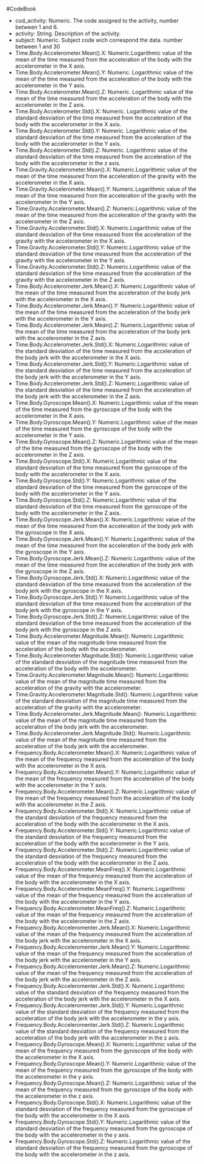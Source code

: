 #CodeBook

* cod_activity: Numeric. The code assigned to the activity, number between 1 and 6.                                             
* activity: String. Description of the activity.                              
* subject: Numeric. Subject code wich correspond the data. number between 1 and 30
* Time.Body.Accelerometer.Mean().X: Numeric.Logarithmic value of the mean of the time measured from the acceleration of the body with the accelerometer in the X axis.
* Time.Body.Accelerometer.Mean().Y: Numeric. Logarithmic value of the mean of the time measured from the acceleration of the body with the accelerometer in the Y axis.
* Time.Body.Accelerometer.Mean().Z: Numeric. Logarithmic value of the mean of the time measured from the acceleration of the body with the accelerometer in the Z axis.
* Time.Body.Accelerometer.Std().X: Numeric. Logarithmic value of the standard desviation of the time measured from the acceleration of the body with the accelerometer in the X axis.
* Time.Body.Accelerometer.Std().Y: Numeric. Logarithmic value of the standard desviation of the time measured from the acceleration of the body with the accelerometer in the Y axis.
* Time.Body.Accelerometer.Std().Z: Numeric. Logarithmic value of the standard desviation of the time measured from the acceleration of the body with the accelerometer in the z axis.
* Time.Gravity.Accelerometer.Mean().X: Numeric.Logarithmic value of the mean of the time measured from the acceleration of the gravity with the accelerometer in the X axis.
* Time.Gravity.Accelerometer.Mean().Y: Numeric.Logarithmic value of the mean of the time measured from the acceleration of the gravity with the accelerometer in the Y axis.
* Time.Gravity.Accelerometer.Mean().Z: Numeric.Logarithmic value of the mean of the time measured from the acceleration of the gravity with the accelerometer in the Z axis.
* Time.Gravity.Accelerometer.Std().X: Numeric.Logarithmic value of the standard desviation of the time measured from the acceleration of the gravity with the accelerometer in the X axis.
* Time.Gravity.Accelerometer.Std().Y: Numeric.Logarithmic value of the standard desviation of the time measured from the acceleration of the gravity with the accelerometer in the Y axis.                         
* Time.Gravity.Accelerometer.Std().Z: Numeric.Logarithmic value of the standard desviation of the time measured from the acceleration of the gravity with the accelerometer in the Z axis.                         
* Time.Body.Accelerometer.Jerk.Mean().X: Numeric.Logarithmic value of the mean of the time measured from the acceleration of the body jerk with the accelerometer in the X axis.
* Time.Body.Accelerometer.Jerk.Mean().Y: Numeric.Logarithmic value of the mean of the time measured from the acceleration of the body jerk with the accelerometer in the Y axis.                      
* Time.Body.Accelerometer.Jerk.Mean().Z: Numeric.Logarithmic value of the mean of the time measured from the acceleration of the body jerk with the accelerometer in the Z axis.
* Time.Body.Accelerometer.Jerk.Std().X: Numeric.Logarithmic value of the standard desviation of the time measured from the acceleration of the body jerk with the accelerometer in the X axis.
* Time.Body.Accelerometer.Jerk.Std().Y: Numeric.Logarithmic value of the standard desviation of the time measured from the acceleration of the body jerk with the accelerometer in the Y axis.
* Time.Body.Accelerometer.Jerk.Std().Z: Numeric.Logarithmic value of the standard desviation of the time measured from the acceleration of the body jerk with the accelerometer in the Z axis.
* Time.Body.Gyroscope.Mean().X: Numeric.Logarithmic value of the mean of the time measured from the gyroscope of the body with the accelerometer in the X axis.
* Time.Body.Gyroscope.Mean().Y: Numeric.Logarithmic value of the mean of the time measured from the gyroscope of the body with the accelerometer in the Y axis.                               
* Time.Body.Gyroscope.Mean().Z: Numeric.Logarithmic value of the mean of the time measured from the gyroscope of the body with the accelerometer in the Z axis.
* Time.Body.Gyroscope.Std().X: Numeric.Logarithmic value of the standard desviation of the time measured from the gyroscope of the body with the accelerometer in the X axis.
* Time.Body.Gyroscope.Std().Y: Numeric.Logarithmic value of the standard desviation of the time measured from the gyroscope of the body with the accelerometer in the Y axis.                  
* Time.Body.Gyroscope.Std().Z: Numeric.Logarithmic value of the standard desviation of the time measured from the gyroscope of the body with the accelerometer in the Z axis.
* Time.Body.Gyroscope.Jerk.Mean().X: Numeric.Logarithmic value of the mean of the time measured from the acceleration of the body jerk with the gyroscope in the X axis.
* Time.Body.Gyroscope.Jerk.Mean().Y: Numeric.Logarithmic value of the mean of the time measured from the acceleration of the body jerk with the gyroscope in the Y axis.
* Time.Body.Gyroscope.Jerk.Mean().Z: Numeric.Logarithmic value of the mean of the time measured from the acceleration of the body jerk with the gyroscope in the Z axis.
* Time.Body.Gyroscope.Jerk.Std().X: Numeric.Logarithmic value of the standard desviation of the time measured from the acceleration of the body jerk with the gyroscope in the X axis.
* Time.Body.Gyroscope.Jerk.Std().Y: Numeric.Logarithmic value of the standard desviation of the time measured from the acceleration of the body jerk with the gyroscope in the Y axis.
* Time.Body.Gyroscope.Jerk.Std().Z: Numeric.Logarithmic value of the standard desviation of the time measured from the acceleration of the body jerk with the gyroscope in the Z axis.
* Time.Body.Accelerometer.Magnitude.Mean(): Numeric.Logarithmic value of the mean of the magnitude time measured from the acceleration of the body with the accelerometer.
* Time.Body.Accelerometer.Magnitude.Std(): Numeric.Logarithmic value of the standard desviation of the magnitude time measured from the acceleration of the body with the accelerometer.                    
* Time.Gravity.Accelerometer.Magnitude.Mean(): Numeric.Logarithmic value of the mean of the magnitude time measured from the acceleration of the gravity with the accelerometer.
* Time.Gravity.Accelerometer.Magnitude.Std(): Numeric.Logarithmic value of the standard desviation of the magnitude time measured from the acceleration of the gravity with the accelerometer.                 
* Time.Body.Accelerometer.Jerk.Magnitude.Mean(): Numeric.Logarithmic value of the mean of the magnitude time measured from the acceleration of the body jerk with the accelerometer.
* Time.Body.Accelerometer.Jerk.Magnitude.Std(): Numeric.Logarithmic value of the mean of the magnitude time measured from the acceleration of the body jerk with the accelerometer.                                     
* Frequency.Body.Accelerometer.Mean().X: Numeric.Logarithmic value of the mean of the frequency measured from the acceleration of the body with the accelerometer in the X axis.
* Frequency.Body.Accelerometer.Mean().Y: Numeric.Logarithmic value of the mean of the frequency measured from the acceleration of the body with the accelerometer in the Y axis.                      
* Frequency.Body.Accelerometer.Mean().Z: Numeric.Logarithmic value of the mean of the frequency measured from the acceleration of the body with the accelerometer in the Z axis.
* Frequency.Body.Accelerometer.Std().X: Numeric.Logarithmic value of the standard desviation of the frequency measured from the acceleration of the body with the accelerometer in the X axis.
* Frequency.Body.Accelerometer.Std().Y: Numeric.Logarithmic value of the standard desviation of the frequency measured from the acceleration of the body with the accelerometer in the Y axis.                       
* Frequency.Body.Accelerometer.Std().Z: Numeric.Logarithmic value of the standard desviation of the frequency measured from the acceleration of the body with the accelerometer in the Z axis.
* Frequency.Body.Accelerometer.MeanFreq().X: Numeric.Logarithmic value of the mean of the frequency measured from the acceleration of the body with the accelerometer in the X axis.
* Frequency.Body.Accelerometer.MeanFreq().Y: Numeric.Logarithmic value of the mean of the frequency measured from the acceleration of the body with the accelerometer in the Y axis.
* Frequency.Body.Accelerometer.MeanFreq().Z: Numeric.Logarithmic value of the mean of the frequency measured from the acceleration of the body with the accelerometer in the Z axis.
* Frequency.Body.Acceleromenter.Jerk.Mean().X: Numeric.Logarithmic value of the mean of the frequency measured from the acceleration of the body jerk with the accelerometer in the X axis.
* Frequency.Body.Acceleromenter.Jerk.Mean().Y: Numeric.Logarithmic value of the mean of the frequency measured from the acceleration of the body jerk with the accelerometer in the Y axis.                
* Frequency.Body.Acceleromenter.Jerk.Mean().Z: Numeric.Logarithmic value of the mean of the frequency measured from the acceleration of the body jerk with the accelerometer in the Z axis.
* Frequency.Body.Acceleromenter.Jerk.Std().X: Numeric.Logarithmic value of the standard desviation of the frequency measured from the acceleration of the body jerk with the accelerometer in the X axis.
* Frequency.Body.Acceleromenter.Jerk.Std().Y: Numeric.Logarithmic value of the standard desviation of the frequency measured from the acceleration of the body jerk with the accelerometer in the y axis.
* Frequency.Body.Acceleromenter.Jerk.Std().Z: Numeric.Logarithmic value of the standard desviation of the frequency measured from the acceleration of the body jerk with the accelerometer in the z axis.
* Frequency.Body.Gyroscope.Mean().X: Numeric.Logarithmic value of the mean of the frequency measured from the gyroscope of the body with the accelerometer in the X axis.                       
* Frequency.Body.Gyroscope.Mean().Y: Numeric.Logarithmic value of the mean of the frequency measured from the gyroscope of the body with the accelerometer in the y axis.  
* Frequency.Body.Gyroscope.Mean().Z: Numeric.Logarithmic value of the mean of the frequency measured from the gyroscope of the body with the accelerometer in the z axis.  
* Frequency.Body.Gyroscope.Std().X: Numeric.Logarithmic value of the standard desviation of the frequency measured from the gyroscope of the body with the accelerometer in the X axis.  
* Frequency.Body.Gyroscope.Std().Y: Numeric.Logarithmic value of the standard desviation of the frequency measured from the gyroscope of the body with the accelerometer in the y axis.  
* Frequency.Body.Gyroscope.Std().Z: Numeric.Logarithmic value of the standard desviation of the frequency measured from the gyroscope of the body with the accelerometer in the z axis.  
